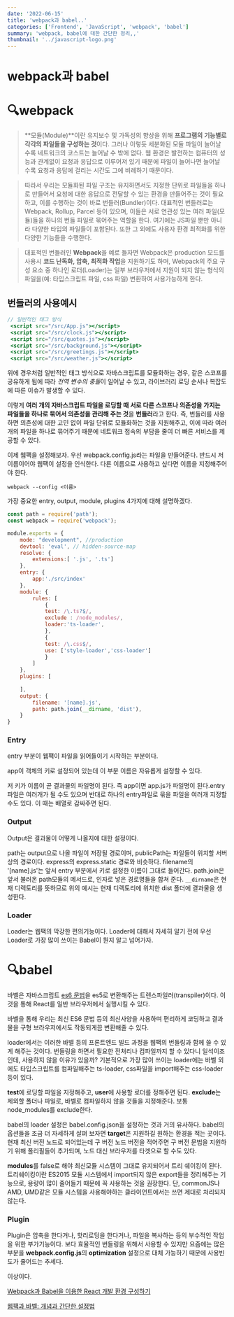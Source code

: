 ```yaml
---
date: '2022-06-15'
title: 'webpack과 babel..'
categories: ['Frontend', 'JavaScript', 'webpack', 'babel']
summary: 'webpack, babel에 대한 간단한 정리,,'
thumbnail: '../javascript-logo.png'
---
```

# webpack과 babel

# 🔍webpack

> **모듈(Module)**이란 유지보수 및 가독성의 향상을 위해 **프로그램의 기능별로 각각의 파일들을 구성하는 것**이다. 그러나 이렇듯 세분화된 모듈 파일이 늘어날 수록 네트워크의 코스트는 늘어날 수 밖에 없다. 웹 환경은 발전하는 컴퓨터의 성능과 관계없이 요청과 응답으로 이루어져 있기 때문에 파일이 늘어나면 늘어날 수록 요청과 응답에 걸리는 시간도 그에 비례하기 때문이다.
> 

> 따라서 우리는 모듈화된 파일 구조는 유지하면서도 지정한 단위로 파일들을 하나로 만들어서 요청에 대한 응답으로 전달할 수 있는 환경을 만들어주는 것이 필요하고, 이를 수행하는 것이 바로 번들러(Bundler)이다. 대표적인 번들러로는 Webpack, Rollup, Parcel 등이 있으며, 이들은 서로 연관성 있는 여러 파일(모듈)들을 하나의 번들 파일로 묶어주는 역할을 한다. 여기에는 JS파일 뿐만 아니라 다양한 타입의 파일들이 포함된다. 또한 그 외에도 사용자 환경 최적화를 위한 다양한 기능들을 수행한다.
> 

> 대표적인 번들러인 **Webpack**을 예로 들자면 Webpack은 production 모드를 사용시 **코드 난독화, 압축, 최적화 작업**을 지원하기도 하며, Webpack의 주요 구성 요소 중 하나인 로더(Loader)는 일부 브라우저에서 지원이 되지 않는 형식의 파일을(예: 타입스크립트 파일, css 파일) 변환하여 사용가능하게 한다.
> 

## **번들러의 사용예시**

```jsx
// 일반적인 태그 방식 
 <script src="/src/App.js"></script>
 <script src="/src/clock.js"></script>
 <script src="/src/quotes.js"></script>
 <script src="/src/background.js"></script>
 <script src="/src/greetings.js"></script>
 <script src="/src/weather.js"></script>
```

위에 경우처럼 일반적인 태그 방식으로 자바스크립트를 모듈화하는 경우, 같은 스코프를 공유하게 됨에 따라 *전역 변수의 충돌*이 일어날 수 있고, 라이브러리 로딩 순서나 복잡도에 따른 이슈가 발생할 수 있다. 

이렇게 **여러 개의 자바스크립트 파일을 로딩할 때 서로 다른 스코프나 의존성을 가지는 파일들을 하나로 묶어서 의존성을 관리해 주는 것**을 **번들러**라고 한다. 즉, 번들러를 사용하면 의존성에 대한 고민 없이 파일 단위로 모듈화하는 것을 지원해주고, 이에 따라 여러 개의 파일을 하나로 묶어주기 때문에 네트워크 접속의 부담을 줄여 더 빠른 서비스를 제공할 수 있다.

이제 웹팩을 설정해보자. 우선 webpack.config.js라는 파일을 만들어준다. 반드시 저 이름이어야 웹팩이 설정을 인식한다. 다른 이름으로 사용하고 싶다면 이름을 지정해주어야 한다.

```
webpack --config <이름>
```

 가장 중요한 entry, output, module, plugins 4가지에 대해 설명하겠다.

```jsx
const path = require('path');
const webpack = require('webpack');

module.exports = {
    mode: "development", //production
    devtool: 'eval', // hidden-source-map
    resolve: {
        extensions:[ '.js', '.ts']
    },
    entry: {
        app:'./src/index'
    },
    module: {
        rules: [
            {
            test: /\.ts?$/,
            exclude : /node_modules/,
            loader:'ts-loader',
            },
            {
            test: /\.css$/,
            use: ['style-loader','css-loader']
            }
        ]
    },
    plugins: [
        
    ],
    output: {
        filename: '[name].js',
        path: path.join(__dirname, 'dist'),
    }
}
```

### Entry

entry 부분이 웹팩이 파일을 읽어들이기 시작하는 부분이다.

app이 객체의 키로 설정되어 있는데 이 부분 이름은 자유롭게 설정할 수 있다. 

저 키가 이름이 곧 결과물의 파일명이 된다. 즉 app이면 app.js가 파일명이 된다.entry 파일은 여러개가 될 수도 있으며 반대로 하나의 entry파일로 묶을 파일을 여러개 지정할 수도 있다. 이 때는 배열로 감싸주면 된다.

### Output

Output은 결과물이 어떻게 나올지에 대한 설정이다.

path는 output으로 나올 파일이 저장될 경로이며, publicPath는 파일들이 위치할 서버 상의 경로이다. express의 express.static 경로와 비슷하다. filename의 '[name].js'는 앞서 entry 부분에서 키로 설정한 이름이 그대로 들어간다. path.join은 앞서 불러온 path모듈의 메서드로, 인자로 넣은 경로명들을 합쳐 준다. `__dirname`은 현재 디렉토리를 뜻하므로 위의 예시는 현재 디렉토리에 위치한 dist 폴더에 결과물을 생성한다.

### Loader

Loader는 웹팩의 막강한 편의기능이다. Loader에 대해서 자세히 알기 전에 우선 Loader로 가장 많이 쓰이는 Babel이 뭔지 알고 넘어가자.

# 🔍babel

바벨은 자바스크립트 [es6 문법](https://velog.io/@godori/ES6-%EC%A0%95%EB%A6%AC-vpjmrh6hhe)을 es5로 변환해주는 트렌스파일러(transpiler)이다. 이것을 통해 React를 일반 브라우저에서 실행시킬 수 있다.

바벨을 통해 우리는 최신 ES6 문법 등의 최신사양을 사용하며 편리하게 코딩하고 결과물을 구형 브라우저에서도 작동되게끔 변환해줄 수 있다.

loader에서는 이러한 바벨 등의 프론트엔드 빌드 과정을 웹팩의 번들링과 함께 쓸 수 있게 해주는 것이다. 번들링을 하면서 필요한 전처리나 컴파일까지 할 수 있다니 일석이조인데, 사용하지 않을 이유가 있을까? 기본적으로 가장 많이 쓰이는 loader에는 바벨 외에도 타입스크립트를 컴파일해주는 ts-loader, css파일을 import해주는 css-loader 등이 있다.

**test**에 로딩할 파일을 지정해주고, **user**에 사용할 로더를 정해주면 된다. **exclude**는 제외할 폴더나 파일로, 바벨로 컴파일하지 않을 것들을 지정해준다. 보통 node_modules를 exclude한다.

babel의 loader 설정은 babel.config.json을 설정하는 것과 거의 유사하다. babel의 옵션들을 조금 더 자세하게 살펴 보자면 **target**은 지원하길 원하는 환경을 적는 곳이다. 현재 최신 버전 노드로 되어있는데 구 버전 노드 버전을 적어주면 구 버전 문법을 지원하기 위해 폴리필들이 추가되며, 노드 대신 브라우저를 타겟으로 할 수도 있다.

**modules**를 false로 해야 최신모듈 시스템이 그대로 유지되어서 트리 쉐이킹이 된다. 트리쉐이킹이란 ES2015 모듈 시스템에서 import되지 않은 export들을 정리해주는 기능으로, 용량이 많이 줄어들기 때문에 꼭 사용하는 것을 권장한다. 단, commonJS나 AMD, UMD같은 모듈 시스템을 사용해야하는 클라이언트에서는 쓰면 제대로 처리되지 않는다.

### Plugin

Plugin은 압축을 한다거나, 핫리로딩을 한다거나, 파일을 복사하는 등의 부수적인 작업을 위한 부가기능이다. 보다 효율적인 번들링을 위해서 사용할 수 있지만 요즘에는 많은 부분을 **webpack.config.js**의 **optimization** 설정으로 대체 가능하기 때문에 사용빈도가 줄어드는 추세다.

이상이다.

[Webpack과 Babel을 이용한 React 개발 환경 구성하기](https://berkbach.com/%EC%9B%B9%ED%8C%A9-webpack-%EA%B3%BC-%EB%B0%94%EB%B2%A8-babel-%EC%9D%84-%EC%9D%B4%EC%9A%A9%ED%95%9C-react-%EA%B0%9C%EB%B0%9C-%ED%99%98%EA%B2%BD-%EA%B5%AC%EC%84%B1%ED%95%98%EA%B8%B0-fb87d0027766)

[웹팩과 바벨: 개념과 간단한 설정법](https://velog.io/@inust33/2%EC%A3%BC%EC%B0%A8-%EA%B0%9C%EB%85%90-%EC%8A%A4%ED%84%B0%EB%94%94-%EC%9B%B9%ED%8C%A9%EA%B3%BC-%EB%B0%94%EB%B2%A8%EC%97%90-%EB%8C%80%ED%95%B4)